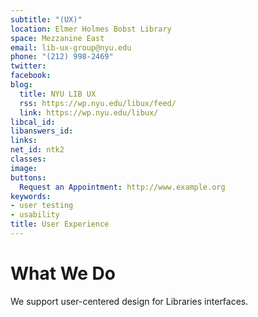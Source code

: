 ```yaml
---
subtitle: "(UX)"
location: Elmer Holmes Bobst Library
space: Mezzanine East
email: lib-ux-group@nyu.edu
phone: "(212) 998-2469"
twitter: 
facebook: 
blog:
  title: NYU LIB UX
  rss: https://wp.nyu.edu/libux/feed/
  link: https://wp.nyu.edu/libux/
libcal_id: 
libanswers_id: 
links: 
net_id: ntk2
classes: 
image: 
buttons:
  Request an Appointment: http://www.example.org
keywords:
- user testing
- usability
title: User Experience
---
```


# What We Do

We support user-centered design for Libraries interfaces.